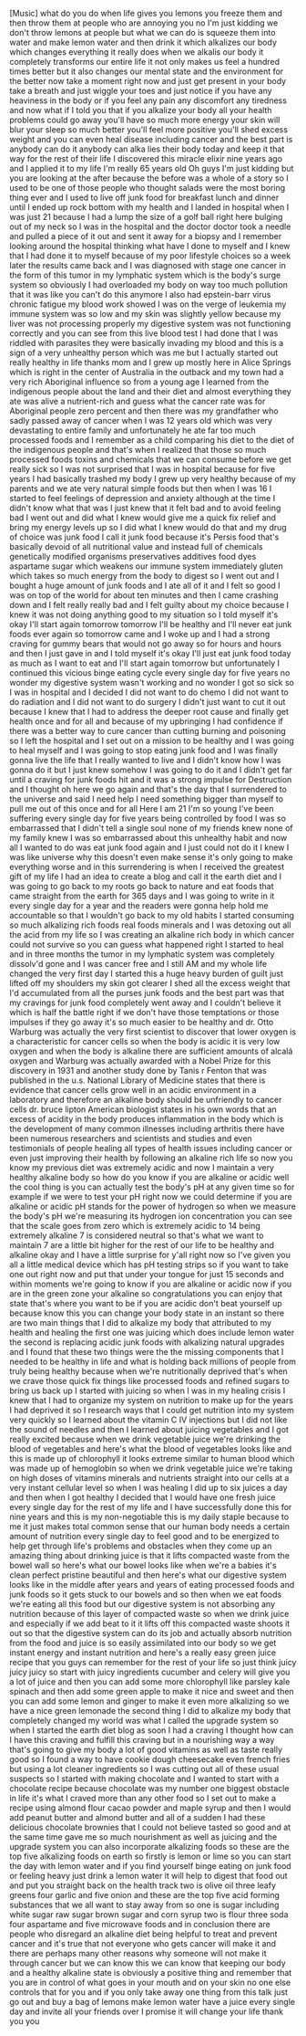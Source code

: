 
[Music]
what do you do when life gives you
lemons you freeze them and then throw
them at people who are annoying you no
I&#39;m just kidding we don&#39;t throw lemons
at people but what we can do is squeeze
them into water and make lemon water and
then drink it
which alkalizes our body which changes
everything it really does when we
alkalis our body it completely
transforms our entire life it not only
makes us feel a hundred times better but
it also changes our mental state and the
environment for the better now take a
moment right now and just get present in
your body take a breath and just wiggle
your toes
and just notice if you have any
heaviness in the body or if you feel any
pain any discomfort any tiredness and
now what if I told you that if you
alkalize your body all your health
problems could go away you&#39;ll have so
much more energy your skin will blur
your sleep so much better you&#39;ll feel
more positive you&#39;ll shed excess weight
and you can even heal disease including
cancer and the best part is anybody can
do it anybody can alka lies their body
today and keep it that way
for the rest of their life I discovered
this miracle elixir nine years ago and I
applied it to my life I&#39;m really 65
years old Oh guys I&#39;m just kidding
but you are looking at the after because
the before was a whole of a story so I
used to be one of those people who
thought salads were the most boring
thing ever and I used to live off junk
food for breakfast lunch and dinner
until I ended up rock bottom with my
health and I landed in hospital when I
was just 21 because I had a lump the
size of a golf ball right here
bulging out of my neck so I was in the
hospital and the doctor doctor took a
needle and pulled a piece of it out and
sent it away for a biopsy and I remember
looking around the hospital thinking
what have I done to myself and I knew
that I had done it to myself because of
my poor lifestyle choices so a week
later the results came back and I was
diagnosed with stage one cancer in the
form of this tumor in my lymphatic
system which is the body&#39;s surge system
so obviously I had overloaded my body on
way too much pollution that it was like
you can&#39;t do this anymore I also had
epstein-barr virus chronic fatigue my
blood work showed I was on the verge of
leukemia my immune system was so low and
my skin was slightly yellow because my
liver was not processing properly my
digestive system was not functioning
correctly and you can see from this live
blood test I had done that I was riddled
with parasites they were basically
invading my blood and this is a sign of
a very unhealthy person which was me but
I actually started out really healthy in
life thanks mom and I grew up mostly
here in Alice Springs which is right in
the center of Australia in the outback
and my town had a very rich Aboriginal
influence so from a young age I learned
from the indigenous people about the
land and their diet and almost
everything they ate was alive a
nutrient-rich and guess what the cancer
rate was for Aboriginal people zero
percent and then there was my
grandfather who sadly passed away of
cancer when I was 12 years old which was
very devastating to entire family and
unfortunately he ate far too much
processed foods and I remember as a
child comparing his diet to the diet of
the indigenous people and that&#39;s when I
realized that those
so much processed foods toxins and
chemicals that we can consume before we
get really sick so I was not surprised
that I was in hospital because for five
years I had basically trashed my body I
grew up very healthy because of my
parents
and we ate very natural simple foods but
then when I was 16 I started to feel
feelings of depression and anxiety
although at the time I didn&#39;t know what
that was I just knew that it felt bad
and to avoid feeling bad I went out and
did what I knew would give me a quick
fix relief and bring my energy levels up
so I did what I knew would do that and
my drug of choice was junk food I call
it junk food because it&#39;s Persis food
that&#39;s basically devoid of all
nutritional value and instead full of
chemicals genetically modified organisms
preservatives additives food dyes
aspartame sugar which weakens our immune
system immediately gluten which takes so
much energy from the body to digest so I
went out and I bought a huge amount of
junk foods and I ate all of it and I
felt so good I was on top of the world
for about ten minutes and then I came
crashing down and I felt really really
bad and I felt guilty about my choice
because I knew it was not doing anything
good to my situation so I told myself
it&#39;s okay I&#39;ll start again tomorrow
tomorrow I&#39;ll be healthy and I&#39;ll never
eat junk foods ever again
so tomorrow came and I woke up and I had
a strong craving for gummy bears that
would not go away so for hours and hours
and then I just gave in and I told
myself it&#39;s okay I&#39;ll just eat junk food
today as much as I want to eat and I&#39;ll
start again tomorrow but unfortunately I
continued this vicious binge eating
cycle every single day for five years
no wonder my digestive system wasn&#39;t
working and no wonder I got so sick so I
was in hospital and I decided I did not
want to do chemo I did not want to do
radiation and I did not want to do
surgery I didn&#39;t just want to cut it out
because I knew that I had to address the
deeper root cause and finally get health
once and for all and because of my
upbringing I had confidence if there was
a better way to cure cancer than cutting
burning and poisoning so I left the
hospital and I set out on a mission to
be healthy and I was going to heal
myself and I was going to stop eating
junk food and I was finally gonna live
the life that I really wanted to live
and I didn&#39;t know how I was gonna do it
but I just knew somehow I was going to
do it and I didn&#39;t get far
until a craving for junk foods hit and
it was a strong impulse for Destruction
and I thought oh here we go again and
that&#39;s the day that I surrendered to the
universe and said I need help I need
something bigger than myself to pull me
out of this once and for all
Here I am 21 I&#39;m so young I&#39;ve been
suffering every single day for five
years being controlled by food I was so
embarrassed that I didn&#39;t tell a single
soul none of my friends knew none of my
family knew I was so embarrassed about
this unhealthy habit and now all I
wanted to do was eat junk food again and
I just could not do it I knew I was like
universe why this doesn&#39;t even make
sense it&#39;s only going to make everything
worse and in this surrendering is when I
received the greatest gift of my life I
had an idea to create a blog and call it
the earth diet and I was going to go
back to my roots go back to nature and
eat foods that came straight from the
earth for 365 days and I was going to
write in it every single day for a year
and the readers were gonna help hold me
accountable so that I wouldn&#39;t go back
to my old habits I started consuming so
much alkalizing rich foods real foods
minerals and I was detoxing out all the
acid from my life so I was creating an
alkaline rich body in which cancer could
not survive so you can guess what
happened right I started to heal and in
three months the tumor in my lymphatic
system was completely
dissolv&#39;d gone and I was cancer free and
I still AM and my whole life changed the
very first day I started this a huge
heavy burden of guilt just lifted off my
shoulders my skin got clearer I shed all
the excess weight that I&#39;d accumulated
from all the purses junk foods and the
best part was that my cravings for junk
food completely went away and I couldn&#39;t
believe it which is half the battle
right if we don&#39;t have those temptations
or those impulses if they go away it&#39;s
so much easier to be healthy and dr.
Otto Warburg was actually the very first
scientist to discover that lower oxygen
is a characteristic for cancer cells so
when the body is acidic it is very low
oxygen and when the body is alkaline
there are sufficient amounts of alcalá
oxygen and Warburg was actually awarded
with a Nobel Prize for this discovery in
1931 and another study done by Tanis r
Fenton that was published in the u.s.
National Library of Medicine states that
there is evidence that cancer cells grow
well in an acidic environment in a
laboratory and therefore an alkaline
body should be unfriendly to cancer
cells dr. bruce lipton American
biologist states in his own words that
an excess of acidity in the body
produces inflammation in the body which
is the development of many common
illnesses including arthritis there have
been numerous researchers and scientists
and studies and even testimonials of
people healing all types of health
issues including cancer or even just
improving their health by following an
alkaline rich life so now you know my
previous diet was extremely acidic and
now I maintain a very healthy alkaline
body so how do you know if you are
alkaline or acidic well the cool thing
is you can actually test the body&#39;s pH
at any given time so for example if we
were to test your pH right now we could
determine if you
are alkaline or acidic pH stands for the
power of hydrogen so when we measure the
body&#39;s pH we&#39;re measuring its hydrogen
ion concentration you can see that the
scale goes from zero which is extremely
acidic to 14 being extremely alkaline 7
is considered neutral so that&#39;s what we
want to maintain 7 are a little bit
higher for the rest of our life to be
healthy and alkaline okay and I have a
little surprise for y&#39;all right now so
I&#39;ve given you all a little medical
device which has pH testing strips so if
you want to take one out right now and
put that under your tongue for just 15
seconds and within moments we&#39;re going
to know if you are alkaline or acidic
now if you are in the green zone your
alkaline so congratulations you can
enjoy that state that&#39;s where you want
to be if you are acidic don&#39;t beat
yourself up because know this you can
change your body state in an instant so
there are two main things that I did to
alkalize my body that attributed to my
health and healing the first one was
juicing which does include lemon water
the second is replacing acidic junk
foods with alkalizing natural upgrades
and I found that these two things were
the the missing components that I needed
to be healthy in life and what is
holding back millions of people from
truly being healthy because when we&#39;re
nutritionally deprived that&#39;s when we
crave those quick fix things like
processed foods and refined sugars to
bring us back up I started with juicing
so when I was in my healing crisis I
knew that I had to organize my system on
nutrition to make up for the years I had
deprived it so I research ways that I
could get nutrition into my system very
quickly so I learned about the vitamin C
IV injections but I did not like the
sound of needles and then I learned
about juicing vegetables and I got
really excited because when we drink
vegetable juice
we&#39;re drinking the blood of vegetables
and here&#39;s what the blood of vegetables
looks like and this is made up of
chlorophyll it looks extreme
similar to human blood which was made up
of hemoglobin so when we drink vegetable
juice
we&#39;re taking on high doses of vitamins
minerals and nutrients straight into our
cells at a very instant cellular level
so when I was healing I did up to six
juices a day and then when I got healthy
I decided that I would have one fresh
juice every single day for the rest of
my life
and I have successfully done this for
nine years and this is my non-negotiable
this is my daily staple because to me it
just makes total common sense that our
human body needs a certain amount of
nutrition every single day to feel good
and to be energized to help get through
life&#39;s problems and obstacles when they
come up an amazing thing about drinking
juice is that it lifts compacted waste
from the bowel wall so here&#39;s what our
bowel looks like when we&#39;re a babies
it&#39;s clean perfect pristine beautiful
and then here&#39;s what our digestive
system looks like in the middle after
years and years of eating processed
foods and junk foods so it gets stuck to
our bowels and so then when we eat foods
we&#39;re eating all this food but our
digestive system is not absorbing any
nutrition because of this layer of
compacted waste so when we drink juice
and especially if we add beat to it it
lifts off this compacted waste shoots it
out so that the digestive system can do
its job and actually absorb nutrition
from the food and juice is so easily
assimilated into our body so we get
instant energy and instant nutrition and
here&#39;s a really easy green juice recipe
that you guys can remember for the rest
of your life so just think juicy juicy
juicy so start with juicy ingredients
cucumber and celery will give you a lot
of juice and then you can add some more
chlorophyll like parsley kale spinach
and then add some green apple to make it
nice and sweet and then you can add some
lemon and ginger to make it even more
alkalizing so we have a nice green
lemonade the second thing I did to
alkalize my body that completely changed
my world was what I called the upgrade
system so when I started the earth diet
blog as soon
I had a craving I thought how can I have
this craving and fulfill this craving
but in a nourishing way a way that&#39;s
going to give my body a lot of good
vitamins as well as taste really good so
I found a way to have cookie dough
cheesecake even french fries but using a
lot cleaner ingredients so I was cutting
out all of these usual suspects so I
started with making chocolate and I
wanted to start with a chocolate recipe
because chocolate was my number one
biggest obstacle in life it&#39;s what I
craved more than any other food so I set
out to make a recipe using almond flour
cacao powder and maple syrup and then I
would add peanut butter and almond
butter and all of a sudden I had these
delicious chocolate brownies that I
could not believe tasted so good and at
the same time gave me so much
nourishment as well as juicing and the
upgrade system you can also incorporate
alkalizing foods so these are the top
five alkalizing foods on earth so
firstly is lemon or lime so you can
start the day with lemon water and if
you find yourself binge eating on junk
food or feeling heavy just drink a lemon
water it will help to digest that food
out and put you straight back on the
health track two is olive oil three
leafy greens four garlic and five onion
and these are the top five acid forming
substances that we all want to stay away
from so one is sugar including white
sugar raw sugar brown sugar and corn
syrup two is flour three soda four
aspartame and five microwave foods and
in conclusion there are people who
disregard an alkaline diet being helpful
to treat and prevent cancer and it&#39;s
true that not everyone who gets cancer
will make it and there are perhaps many
other reasons why someone will not make
it through cancer but we can know this
we can know that keeping our body and a
healthy alkaline state is obviously a
positive thing and remember that you are
in control of what goes in your mouth
and on your skin no one else controls
that for you and if you only take away
one thing from this talk just go out and
buy a bag of lemons
make lemon water have a juice every
single day and invite all your friends
over I promise it will change your life
thank you
you
